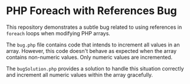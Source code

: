 # PHP Foreach with References Bug
This repository demonstrates a subtle bug related to using references in `foreach` loops when modifying PHP arrays.

The `bug.php` file contains code that intends to increment all values in an array. However, this code doesn't behave as expected when the array contains non-numeric values.  Only numeric values are incremented.

The `bugSolution.php` provides a solution to handle this situation correctly and increment all numeric values within the array gracefully.